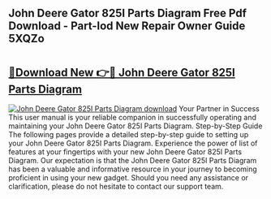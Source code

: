 ## John Deere Gator 825I Parts Diagram Free Pdf Download - Part-Iod New Repair Owner Guide 5XQZo

# <h2><a href="http://dfsu7i.blite.top/?on=John+Deere+Gator+825I+Parts+Diagram">🔗Download New 👉🔴 John Deere Gator 825I Parts Diagram</a></h2>

[![John Deere Gator 825I Parts Diagram download](https://i.imgur.com/lujVjoI.png)](http://dfsu7i.blite.top/?on=John+Deere+Gator+825I+Parts+Diagram)
Your Partner in Success This user manual is your reliable companion in successfully operating and maintaining your John Deere Gator 825I Parts Diagram. Step-by-Step Guide The following pages provide a detailed step-by-step guide to setting up your John Deere Gator 825I Parts Diagram. Experience the power of list of features at your fingertips with your new John Deere Gator 825I Parts Diagram. Our expectation is that the John Deere Gator 825I Parts Diagram has been a valuable and informative resource in your journey to becoming proficient in using your new gadget. Should you need any assistance or clarification, please do not hesitate to contact our support team.
